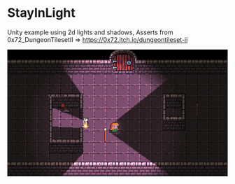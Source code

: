 # StayInLight
Unity example using 2d lights and shadows, Asserts from 0x72_DungeonTilesetII => https://0x72.itch.io/dungeontileset-ii

![alt Stay In Light](stayinlight.png)
